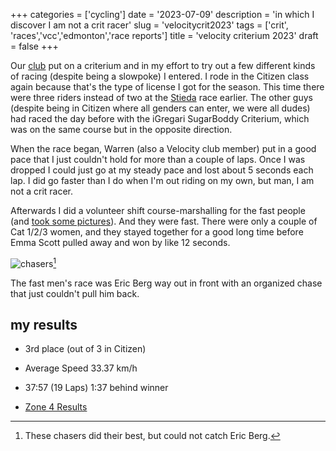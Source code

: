 +++
categories = ['cycling']
date = '2023-07-09'
description = 'in which I discover I am not a crit racer'
slug = 'velocitycrit2023'
tags = ['crit', 'races','vcc','edmonton','race reports']
title = 'velocity criterium 2023'
draft = false
+++

Our [club](../vcc/) put on a criterium and in my effort to try out a few different kinds of racing (despite being a slowpoke) I entered. I rode in the Citizen class again because that's the type of license I got for the season. This time there were three riders instead of two at the [Stieda](../stiedaclassic2023/) race earlier. The other guys (despite being in Citizen where all genders can enter, we were all dudes) had raced the day before with the iGregari SugarBoddy Criterium, which was on the same course but in the opposite direction.

When the race began, Warren (also a Velocity club member) put in a good pace that I just couldn't hold for more than a couple of laps. Once I was dropped I could just go at my steady pace and lost about 5 seconds each lap. I did go faster than I do when I'm out riding on my own, but man, I am not a crit racer.

Afterwards I did a volunteer shift course-marshalling for the fast people (and [took some pictures](https://www.flickr.com/photos/hungry_j/sets/72177720310660540)). And they were fast. There were only a couple of Cat 1/2/3 women, and they stayed together for a good long time before Emma Scott pulled away and won by like 12 seconds. 

![chasers](https://live.staticflickr.com/65535/53034945374_dc9b081fc6_b_d.jpg "Four male cyclists trying to catch a rider out of frame. The lead cyclist in the group is looking around the corner the fast rider just went through (out of frame)")[^1]

[^1]: These chasers did their best, but could not catch Eric Berg.

The fast men's race was Eric Berg way out in front with an organized chase that just couldn't pull him back.

## my results

* 3rd place (out of 3 in Citizen)
* Average Speed 33.37 km/h
* 37:57 (19 Laps) 1:37 behind winner

* [Zone 4 Results](https://zone4.ca/race/2023-07-07/3c72bc90/results)